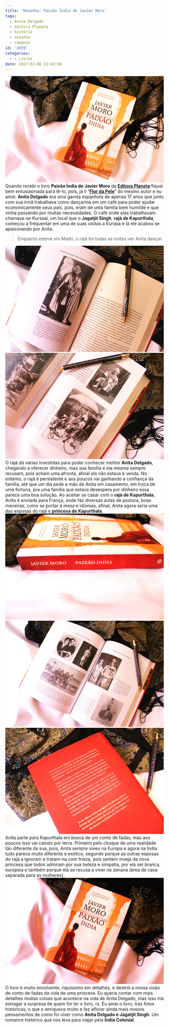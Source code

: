 ```yaml
---
title: 'Resenha: Paixão Índia de Javier Moro'
tags:
  - Anita Delgado
  - editora Planeta
  - história
  - resenha
  - romance
id: '4559'
categories:
  - - Livros
date: 2017-02-06 13:43:58
---
```


![livro - paixão índia de javier moro - resumo](/images/2017/02/resenha-livro-paixão-índia-de-javier-moro.jpg) Quando recebi o livro **Paixão Índia de Javier Moro** da [**Editora Planeta**](http://www.planetadelivros.com.br/) fiquei bem entusiasmada para lê-lo, pois, já li “[**Flor da Pele**](http://natalia.blog.br/livro-flor-da-pele-de-javier-moro/)” do mesmo autor e eu amei. **Anita Delgado** era uma garota espanhola de apenas 17 anos que junto com sua irmã trabalhava como dançarina em um café para poder ajudar economicamente seus pais, pois, eram de uma família bem humilde e que vinha passando por muitas necessidades. O café onde elas trabalhavam chamava-se Kursaal, um local que o **Jagatjit Singh**, **rajá de Kapurthala**, começou a frequentar em uma de suas visitas a Europa e lá ele acabou se apaixonando por Anita.

> Enquanto esteve em Madri, o rajá foi todas as noites ver Anita dançar.

![páginas do livro Paixão índia de Javier Moro](/images/2017/02/livro-paixão-índia-resumo.jpg) ![foto do rajá de Kapurthala](/images/2017/02/páginas-do-livro-paixão-índia-de-javier-moro.jpg) O rajá dá várias investidas para poder conhecer melhor **Anita Delgado**, chegando a oferecer dinheiro, mas sua família e ela mesma sempre recusam, pois acham uma afronta, afinal ela não estava à venda. No entanto, o rajá é persistente e aos poucos vai ganhando a confiança da família, até que um dia pede a mão de Anita em casamento, em troca de uma fortuna, pra uma família que estava desespera por dinheiro essa parece uma boa solução. Ao aceitar se casar com o **rajá de Kapurthala**, Anita é enviada para França, onde faz diversas aulas de postura, boas maneiras, como se portar à mesa e idiomas, afinal, Anita agora seria uma das esposas do rajá e **princesa de Kapurthala**. ![resumo do livro Paixão Índia de Javier Moro](/images/2017/02/lombada-livro-paixão-índia-javier-moro.jpg) ![Fotos de Jagatjit Singh e Anita Delgado](/images/2017/02/fotos-de-anita-delgado.jpg) ![resenha do livro Paixão Índia de Javier Moro](/images/2017/02/contra-capa-do-livro-paixão-índia.jpg) Anita parte para Kapurthala em busca de um conto de fadas, mas aos poucos isso vai caindo por terra. Primeiro pelo choque de uma realidade tão diferente da sua, pois, Anita sempre viveu na Europa e agora na Índia tudo parece muito diferente e exótico, segundo porque as outras esposas do rajá a ignoram e tratam-na com frieza, pois sentem inveja da nova princesa que todos admiram por sua beleza e simpatia, por ela ser branca, europeia e também porque ela se recusa a viver na zenana (área da casa separada para as mulheres). ![resumo do livro - paixão índia](/images/2017/02/capa-do-livro-paixão-índia-de-javier-moro.jpg) O livro é muito envolvente, riquíssimo em detalhes, e destrói a nossa visão de conto de fadas da vida de uma princesa. Eu queria contar com mais detalhes muitas coisas que acontece na vida de Anita Delgado, mas isso iria estragar a surpresa de quem for ler o livro, rs. Eu amei o livro, trás fotos históricas, o que o enriquece muito e faz aflorar ainda mais nossos pensamentos de como foi viver como **Anita Delgado e Jagatjit Singh**. Um romance histórico que nos leva para viajar pela **Índia Colonial**.
